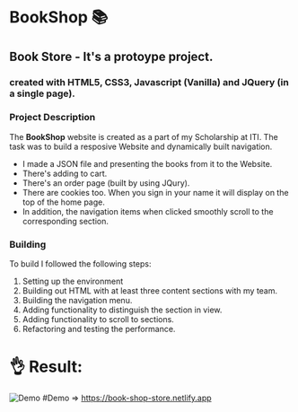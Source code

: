 # BookShop 📚

## Book Store - It's a protoype project.

### created with HTML5, CSS3, Javascript (Vanilla) and JQuery (in a single page).

### Project Description
The **BookShop** website is created as a part of my Scholarship at ITI.
The task was to build a resposive Website and dynamically built navigation. 
- I made a JSON file and presenting the books from it to the Website.
- There's adding to cart.
- There's an order page (built by using JQury).
- There are cookies too. When you sign in your name it will display on the top of the home page.
- In addition, the navigation items when clicked smoothly scroll to the corresponding section.

### Building
To build I followed the following steps: 

1. Setting up the environment
1. Building out HTML with at least three content sections with my team.
1. Building the navigation menu.
1. Adding functionality to distinguish the section in view.
1. Adding functionality to scroll to sections.
1. Refactoring and testing the performance.

# 👌 Result: 
![Demo](https://book-shop-store.netlify.app )
#Demo => https://book-shop-store.netlify.app 
